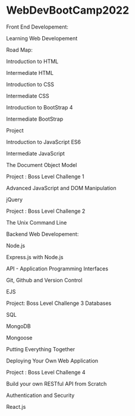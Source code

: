 # WebDevBootCamp2022

Front End Developement:

Learning Web Developement

Road Map:

Introduction to HTML

Intermediate HTML

Introduction to CSS

Intermediate CSS

Introduction to BootStrap 4

Intermediate BootStrap

Project

Introduction to JavaScript ES6

Intermediate JavaScript

The Document Object Model

Project : Boss Level Challenge 1

Advanced JavaScript and DOM Manipulation

jQuery

Project : Boss Level Challenge 2

The Unix Command Line

Backend Web Developement:

Node.js

Express.js with Node.js

API - Application Programming Interfaces

Git, Github and Version Control

EJS

Project: Boss Level Challenge 3
Databases 

SQL

MongoDB

Mongoose

Putting Everything Together

Deploying Your Own Web Application

Project : Boss Level Challenge 4


Build your own RESTful API from Scratch

Authentication and Security

React.js
